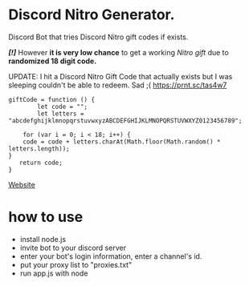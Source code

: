 
# Discord Nitro Generator.
Discord Bot that tries Discord Nitro gift codes if exists. 

***[!]*** However **it is very low chance** to get a working *Nitro gift* due to **randomized 18 digit code.**

UPDATE: I hit a Discord Nitro Gift Code that actually exists but I was sleeping couldn't be able to redeem. Sad ;(
https://prnt.sc/tas4w7

    giftCode = function () {
		    let code = "";
		    let letters = "abcdefghijklmnopqrstuvwxyzABCDEFGHIJKLMNOPQRSTUVWXYZ0123456789";
    
	    for (var i = 0; i < 18; i++) {
	    code = code + letters.charAt(Math.floor(Math.random() * letters.length));
    }
       return code;
    }

[Website](https://www.antidev.xyz)
# how to use
- install node.js
- invite bot to your discord server
- enter your bot's login information, enter a channel's id.
- put your proxy list to "proxies.txt"
- run app.js with node

